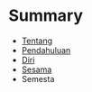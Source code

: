 # Summary

* [Tentang](README.md)
* [Pendahuluan](00-pendahuluan.md)
* [Diri](01-diri.md)
* [Sesama](02-sesama.md)
* Semesta

